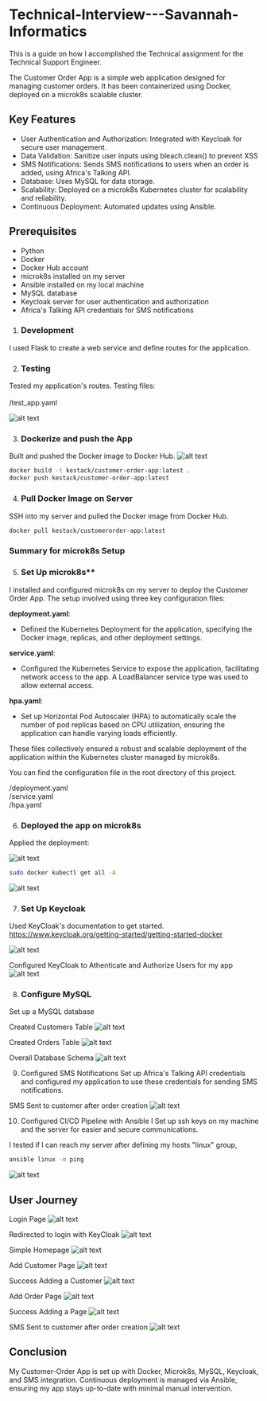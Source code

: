 # Technical-Interview---Savannah-Informatics
This is a guide on how I accomplished the Technical assignment for the Technical Support Engineer.

The Customer Order App is a simple web application designed for managing customer orders. It has been containerized using Docker, deployed on a microk8s scalable cluster.

## Key Features
- User Authentication and Authorization: Integrated with Keycloak for secure user management.
- Data Validation: Sanitize user inputs using bleach.clean() to prevent XSS
- SMS Notifications: Sends SMS notifications to users when an order is added, using Africa's Talking API.
- Database: Uses MySQL for data storage.
- Scalability: Deployed on a microk8s Kubernetes cluster for scalability and reliability.
- Continuous Deployment: Automated updates using Ansible.

## Prerequisites
- Python
- Docker
- Docker Hub account
- microk8s installed on my server
- Ansible installed on my local machine
- MySQL database
- Keycloak server for user authentication and authorization
- Africa's Talking API credentials for SMS notifications

1. ### Development

I used Flask to create a web service and define routes for the application.

2. ### Testing
Tested my application's routes.
Testing files:
<br>  
/test_app.yaml

![alt text](screenshots/testing.png)


3. ### Dockerize and push the App
Built and pushed the Docker image to Docker Hub.
![alt text](screenshots/Docker_build1.png)

```sh
docker build -t kestack/customer-order-app:latest .
docker push kestack/customer-order-app:latest
```

4. ### Pull Docker Image on Server
SSH into my server and pulled the Docker image from Docker Hub.

```sh
docker pull kestack/customerorder-app:latest
```

### Summary for microk8s Setup

5. ### Set Up microk8s**

I installed and configured microk8s on my server to deploy the Customer Order App. The setup involved using three key configuration files:

 **deployment.yaml**: 
   - Defined the Kubernetes Deployment for the application, specifying the Docker image, replicas, and other deployment settings.

 **service.yaml**: 
   - Configured the Kubernetes Service to expose the application, facilitating network access to the app. A LoadBalancer service type was used to allow external access.

 **hpa.yaml**: 
   - Set up Horizontal Pod Autoscaler (HPA) to automatically scale the number of pod replicas based on CPU utilization, ensuring the application can handle varying loads efficiently.

These files collectively ensured a robust and scalable deployment of the application within the Kubernetes cluster managed by microk8s.

You can find the configuration file in the root directory of this project.

/deployment.yaml <br> 
/service.yaml <br> 
/hpa.yaml

6. ### Deployed the app on microk8s

Applied the deployment:

![alt text](screenshots/microk8s-deployment.png)


```sh
sudo docker kubectl get all -A
```

![alt text](screenshots/microk8s-get-all.png)

7. ### Set Up Keycloak
Used KeyCloak's documentation to get started. https://www.keycloak.org/getting-started/getting-started-docker

![alt text](screenshots/keycloak-admin-login.png)

Configured KeyCloak to Athenticate and Authorize Users for my app
![alt text](screenshots/customerorder-realm.png)

8. ### Configure MySQL
Set up a MySQL database

Created Customers Table
![alt text](screenshots/customerTable.png)

Created Orders Table
![alt text](screenshots/ordersTable.png)

Overall Database Schema
![alt text](<screenshots/Database Schema.png>)

9. Configured SMS Notifications
Set up Africa's Talking API credentials and configured my application to use these credentials for sending SMS notifications.

SMS Sent to customer after order creation
![alt text](screenshots/SMS-sending.png)

10. Configured CI/CD Pipeline with Ansible
I Set up ssh keys on my machine and the server for easier and secure communications.

I tested if I can reach my server after defining my hosts "linux" group,
```sh
ansible linux -m ping
```

![alt text](screenshots/ansible-ping-hosts.png)


## User Journey
Login Page
![alt text](screenshots/Login-page.png)

Redirected to login with KeyCloak
![alt text](screenshots/login-redirect.png)

Simple Homepage
![alt text](screenshots/home.png)

Add Customer Page
![alt text](screenshots/add-customer.png)

Success Adding a Customer
![alt text](screenshots/customeradded-success.png)

Add Order Page
![alt text](screenshots/add-order.png)

Success Adding a Page
![alt text](screenshots/add-order-success.png)

SMS Sent to customer after order creation
![alt text](screenshots/SMS-sending.png)



## Conclusion
My Customer-Order App is set up with Docker, Microk8s, MySQL, Keycloak, and SMS integration. Continuous deployment is managed via Ansible, ensuring my app stays up-to-date with minimal manual intervention.